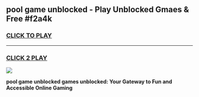 
## pool game unblocked - Play Unblocked Gmaes & Free #f2a4k
<h3>
<a href="https://news.freeplayer.one?title=pool_game_unblocked&ref=03M">CLICK TO PLAY</a></h3>
<hr>

<h3>
<a href="https://news.freeplayer.one?title=pool_game_unblocked&ref=03M">CLICK 2 PLAY</a>
  
</h3>

<a href="https://news.freeplayer.one?title=pool_game_unblocked&ref=03M"><img src="https://clearcache.store/games.png"></a>


**pool game unblocked games unblocked: Your Gateway to Fun and Accessible Online Gaming**
